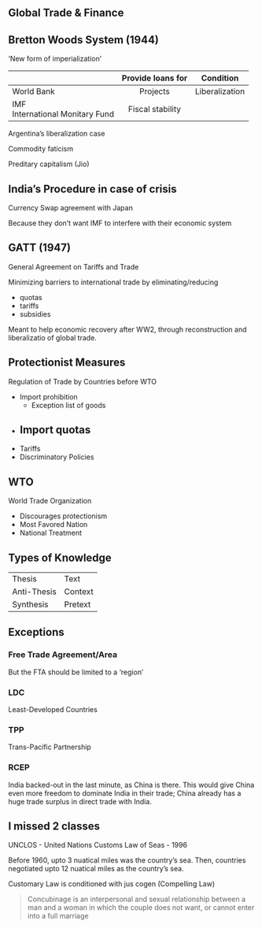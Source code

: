 ## Global Trade & Finance

## Bretton Woods System (1944)

‘New form of imperialization’

|                                      | Provide loans for |   Condition    |
| ------------------------------------ | :---------------: | :------------: |
| World Bank                           |     Projects      | Liberalization |
| IMF<br />International Monitary Fund | Fiscal stability  |                |

Argentina’s liberalization case

Commodity faticism

Preditary capitalism (Jio)

## India’s Procedure in case of crisis

Currency Swap agreement with Japan

Because they don’t want IMF to interfere with their economic system

## GATT (1947)

General Agreement on Tariffs and Trade

Minimizing barriers to international trade by eliminating/reducing

- quotas
- tariffs
- subsidies

Meant to help economic recovery after WW2, through reconstruction and liberalizatio of global trade.

## Protectionist Measures

Regulation of Trade by Countries before WTO

- Import prohibition
    - Exception list of goods
- Import quotas
    - 
- Tariffs
- Discriminatory Policies

## WTO

World Trade Organization

- Discourages protectionism
- Most Favored Nation
- National Treatment

## Types of Knowledge

|             |         |
| ----------- | ------- |
| Thesis      | Text    |
| Anti-Thesis | Context |
| Synthesis   | Pretext |

## Exceptions

### Free Trade Agreement/Area

But the FTA should be limited to a ‘region’

### LDC

Least-Developed Countries

### TPP

Trans-Pacific Partnership

### RCEP

India backed-out in the last minute, as China is there. This would give China even more freedom to dominate India in their trade; China already has a huge trade surplus in direct trade with India.

## I missed 2 classes

UNCLOS - United Nations Customs Law of Seas - 1996

Before 1960, upto 3 nuatical miles was the country’s sea. Then, countries negotiated upto 12 nuatical miles as the country’s sea.

Customary Law is conditioned with jus cogen (Compelling Law)

> Concubinage is an interpersonal and sexual relationship between a man and a woman in which the couple does not want, or cannot enter into a full marriage
